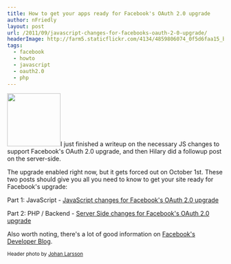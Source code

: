 ```yaml
---
title: How to get your apps ready for Facebook's OAuth 2.0 upgrade
author: nFriedly
layout: post
url: /2011/09/javascript-changes-for-facebooks-oauth-2-0-upgrade/
headerImage: http://farm5.staticflickr.com/4134/4859806074_0f5d6faa15_b.jpg
tags:
  - facebook
  - howto
  - javascript
  - oauth2.0
  - php
---
```

<img class="alignright" src="http://oauth.net/images/oauth-2-sm.png" alt="" width="124" height="123" style="margin-bottom: 0;" />I just finished a writeup on the necessary JS changes to support Facebook's OAuth 2.0 upgrade, and then Hilary did a followup post on the server-side. 

The upgrade enabled right now, but it gets forced out on October 1st. These two posts should give you all you need to know to get your site ready for Facebook's upgrade:

<!--more-->

Part 1: JavaScript - [JavaScript changes for Facebook's OAuth 2.0 upgrade][1]

Part 2: PHP / Backend - [Server Side changes for Facebook's OAuth 2.0 upgrade][2]

Also worth noting, there's a lot of good information on [Facebook's Developer Blog][3].

<p class="meta"><small class="photocredit">Header photo by <a href="http://www.flickr.com/photos/johanl/4859806074/in/photostream/">Johan Larsson</a></small></p>

 [1]: http://blog.sociablelabs.com/2011/09/16/javascript-changes-facebook-pauth-2-0-upgrade/
 [2]: http://blog.sociablelabs.com/2011/09/19/server-side-changes-facebook-oauth-2-0-upgrade/
 [3]: https://developers.facebook.com/blog/
